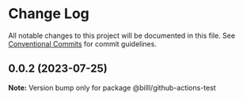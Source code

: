 # Change Log

All notable changes to this project will be documented in this file.
See [Conventional Commits](https://conventionalcommits.org) for commit guidelines.

## 0.0.2 (2023-07-25)

**Note:** Version bump only for package @billl/github-actions-test
